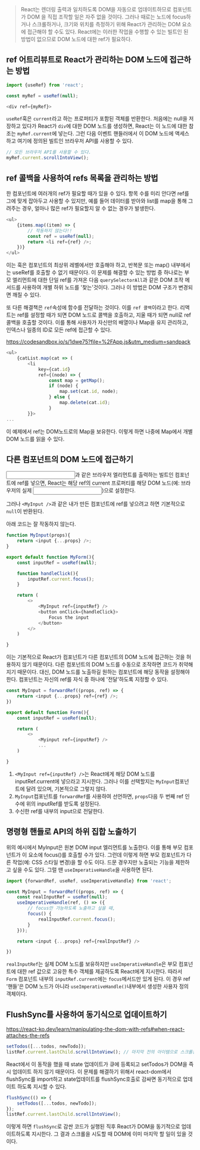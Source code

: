 > React는 렌더링 출력과 일치하도록 DOM을 자동으로 업데이트하므로 컴포넌트가 DOM 을 직접 조작할 일은 자주 없을 것이다. 그러나 때로는 노드에 focus하거나 스크롤하거나, 크기와 위치를 측정하기 위해 React가 관리하는 DOM 요소에 접근해야 할 수도 있다. React에는 이러한 작업을 수행할 수 있는 빌트인 된 방법이 없으므로 DOM 노드에 대한 ref가 필요하다.

## ref 어트리뷰트로 React가 관리하는 DOM 노드에 접근하는 방법
```js
import {useRef} from 'react';

const myRef = useRef(null);

<div ref={myRef}>
```
`useRef`훅은 `current`라고 하는 프로퍼티가 포함된 객체를 반환한다. 처음에는 null을 저장하고 있다가 React가 `div`에 대한 DOM 노드를 생성하면, React는 이 노드에 대한 참조는 `myRef.current`에 넣는다. 그런 다음 이벤트 핸들러에서 이 DOM 노드에 액세스하고 여기에 정의된 빌트인 브라우저 API를 사용할 수 있다.
```js
// 모든 브라우저 API를 사용할 수 있다.
myRef.current.scrollIntoView();
```

## ref 콜백을 사용하여 refs 목록을 관리하는 방법
한 컴포넌트에 여러개의 ref가 필요할 때가 있을 수 있다. 항목 수를 미리 안다면 ref를 그에 맞게 잡아두고 사용할 수 있지만, 예를 들어 데이터를 받아와 list를 map을 통해 그려주는 경우, 얼마나 많은 ref가 필요할지 알 수 없는 경우가 발생한다. 
```js
<ul>
	{items.map((item) => {
		// 작동하지 않는다!!
		const ref = useRef(null);
		return <li ref={ref} />;
	})}
</ul>
```
이는 훅은 컴포넌트의 최상위 레벨에서만 호출해야 하고, 반복문 또는 map() 내부에서는 useRef를 호출할 수 없기 때문이다. 이 문제를 해결할 수 있는 방법 중 하나로는 부모 엘리먼트에 대한 단일 ref를 가져온 다음 `querySelectorAll`과 같은 DOM 조작 메서드를 사용하여 개별 하위 노드를 '찾는'것이다. 그러나 이 방법은 DOM 구조가 변경되면 깨질 수 있다.

또 다른 해결책은 `ref`속성에 함수를 전달하는 것이다. 이를 `ref 콜백`이라고 한다. 리액트는 ref를 설정할 때가 되면 DOM 노드로 콜백을 호출하고, 지울 때가 되면 null로 ref 콜백을 호출할 것이다. 이를 통해 사용자가 자신만의 배열이나 Map을 유지 관리하고, 인덱스나 일종의 ID로 모든 ref에 접근할 수 있다.

https://codesandbox.io/s/1dwe75?file=%2FApp.js&utm_medium=sandpack

```js
<ul>
	{catList.map(cat => (
		<li
			key={cat.id}
			ref={(node) => {
				const map = getMap();
				if (node) {
					map.set(cat.id, node);
				} else {
					map.delete(cat.id);
				}
		}}>
...
```


이 예제에서 ref는 DOM노드로의 Map을 보유한다. 이렇게 하면 나중에 Map에서 개별 DOM 노드를 읽을 수 있다.

## 다른 컴포넌트의 DOM 노드에 접근하기
<input />과 같은 브라우저 엘리먼트를 출력하는 빌트인 컴포넌트에 ref를 넣으면, React는 해당 ref의 current 프로퍼티를 해당 DOM 노드(예: 브라우저의 실제 <input />)으로 설정한다.

그러나 `<MyInput />`과 같은 내가 만든 컴포넌트에 ref를 넣으려고 하면 기본적으로 `null`이 반환된다. 

아래 코드는 잘 작동하지 않는다.
```js
function MyInput(props){
	return <input {...props} />;
}

export default function MyForm(){
	const inputRef = useRef(null);

	function handleClick(){
		inputRef.current.focus();
	}

	return (
		<>
			<MyInput ref={inputRef} />
			<button onClick={handleClick}>
				Focus the input
			</button>
		</>
	)

}
```
이는 기본적으로 React가 컴포넌트가 다른 컴포넌트의 DOM 노드에 접근하는 것을 허용하지 않기 때문이다. 다른 컴포넌트의 DOM 노드를 수동으로 조작하면 코드가 취약해지기 때문이다. 대신, DOM 노드를 노출하길 원하는 컴포넌트에 해당 동작을 설정해야 한다. 컴포넌트는 자신의 ref를 자식 중 하나에 '전달'하도록 지정할 수 있다.

```js
const MyInput = forwardRef((props, ref) => {
	return <input {...props} ref={ref} />;
})

export default function Form(){
	const inputRef = useRef(null);

	return (
		<>
			<Myinput ref={inputRef} />
			...
	)

}
```
1. `<MyInput ref={inputRef} />`는 React에게 해당 DOM 노드를 inputRef.current에 넣으라고 지시한다. 그러나 이를 선택할지는 `MyInput`컴포넌트에 달려 있으며, 기본적으로 그렇지 않다.
2. `MyInput`컴포넌트를 `forwardRef`를 사용하여 선언하면, `props`다음 두 번째 ref 인수에 위의 inputRef를 받도록 설정된다.
3. 수신한 ref를 내부의 input으로 전달한다.

## 명령형 핸들로 API의 하위 집합 노출하기
위의 예시에서 MyInput은 원본 DOM input 엘리먼트를 노출한다. 이를 통해 부모 컴포넌트가 이 요소에 focus()를 호출할 수가 있다. 그런데 이렇게 하면 부모 컴포넌트가 다른 작업(예: CSS 스타일 변경)을 할 수도 이다. 드문 경우지만 노출되는 기능을 제한하고 싶을 수도 있다. 그럴 땐 `useImperativeHandle`을 사용하면 된다.

```js
import {forwardRef, useRef, useImperativeHandle} from 'react';

const MyInput = forwardRef((props, ref) => {
	const realInputRef = useRef(null);
	useImperativeHandle(ref, () => ({
		// focus만 가능하도록 노출하고 싶을 때,
		focus() {
			realInputRef.current.focus();
		}
	}));

	return <input {...props} ref={realInputRef} />

})
```
`realInputRef`는 실제 DOM 노드를 보유하지만 `useImperativeHandle`은 부모 컴포넌트에 대한 ref 값으로 고유한 특수 객체를 제공하도록 React에게 지시한다. 따라서 `Form` 컴포넌트 내부의 `inputRef.current`에는 `focus`메서드만 있게 된다. 이 경우 ref '핸들'은 DOM 노드가 아니라 `useImperativeHandle()`내부에서 생성한 사용자 정의 객체이다.

## FlushSync를 사용하여 동기식으로 업데이트하기
https://react-ko.dev/learn/manipulating-the-dom-with-refs#when-react-attaches-the-refs
```js
setTodos([...todos, newTodo]);
listRef.current.lastChild.scrollIntoView(); // 마지막 전의 아이템으로 스크롤됨
```
React에서 이 동작을 했을 때 state 업데이트가 큐에 등록되고 setTodos가 DOM을 즉시 업데이트 하지 않기 때문이다. 이 문제를 해결하기 위해서 react-dom에서 flushSync를 import하고 state업데이트를 flushSync호출로 감싸면 동기적으로 업데이트 하도록 지시할 수 있다.

```js
flushSync(() => {
	setTodos([...todos, newTodo]);
});
listRef.current.lastChild.scrollIntoView();
```
이렇게 하면 `flushSync`로 감싼 코드가 실행된 직후 React가 DOM을 동기적으로 업데이트하도록 지시한다. 그 결과 스크롤을 시도할 때 DOM에 이미 마지막 할 일이 있을 것이다.

